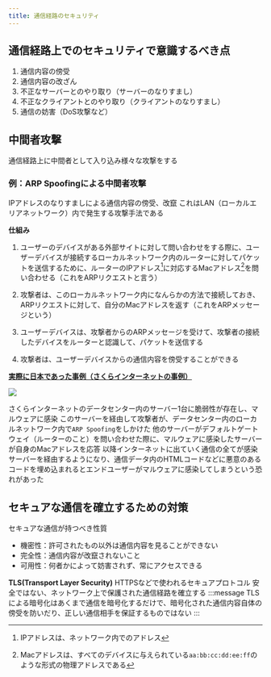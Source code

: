 ```yaml
---
title: 通信経路のセキュリティ
---
```

## 通信経路上でのセキュリティで意識するべき点

1. 通信内容の傍受
2. 通信内容の改ざん
3. 不正なサーバーとのやり取り（サーバーのなりすまし）
4. 不正なクライアントとのやり取り（クライアントのなりすまし）
5. 通信の妨害（DoS攻撃など）

## 中間者攻撃

通信経路上に中間者として入り込み様々な攻撃をする

### 例：ARP Spoofingによる中間者攻撃

IPアドレスのなりすましによる通信内容の傍受、改竄
これはLAN（ローカルエリアネットワーク）内で発生する攻撃手法である

**仕組み**
1. ユーザーのデバイスがある外部サイトに対して問い合わせをする際に、ユーザーデバイスが接続するローカルネットワーク内のルーターに対してパケットを送信するために、ルーターのIPアドレス[^2]に対応するMacアドレス[^1]を問い合わせる（これをARPリクエストと言う）

2. 攻撃者は、このローカルネットワーク内になんらかの方法で接続しておき、ARPリクエストに対して、自分のMacアドレスを返す（これをARPメッセージという）

3. ユーザーデバイスは、攻撃者からのARPメッセージを受けて、攻撃者の接続したデバイスをルーターと認識して、パケットを送信する

4. 攻撃者は、ユーザーデバイスからの通信内容を傍受することができる

[^1]: Macアドレスは、すべてのデバイスに与えられている`aa:bb:cc:dd:ee:ff`のような形式の物理アドレスである
[^2]: IPアドレスは、ネットワーク内でのアドレス

**[実際に日本であった事例（さくらインターネットの事例）](https://xtech.nikkei.com/it/article/COLUMN/20090225/325452/)**

![](https://storage.googleapis.com/zenn-user-upload/b971532ab125-20250715.png)

さくらインターネットのデータセンター内のサーバー1台に脆弱性が存在し、マルウェアに感染
このサーバーを経由して攻撃者が、データセンター内のローカルネットワーク内で`ARP Spoofing`をしかけた
他のサーバーがデフォルトゲートウェイ（ルーターのこと）を問い合わせた際に、マルウェアに感染したサーバーが自身のMacアドレスを応答
以降インターネットに出ていく通信の全てが感染サーバーを経由するようになり、通信データ内のHTMLコードなどに悪意のあるコードを埋め込まれるとエンドユーザーがマルウェアに感染してしまうという恐れがあった

## セキュアな通信を確立するための対策

セキュアな通信が持つべき性質

- 機密性：許可されたもの以外は通信内容を見ることができない
- 完全性：通信内容が改竄されないこと
- 可用性：何者かによって妨害されず、常にアクセスできる

**TLS(Transport Layer Security)**
HTTPSなどで使われるセキュアプロトコル
安全ではない、ネットワーク上で保護された通信経路を確立する
:::message
TLSによる暗号化はあくまで通信を暗号化するだけで、暗号化された通信内容自体の傍受を防いだり、正しい通信相手を保証するものではない
:::
